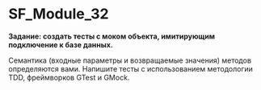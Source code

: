 # SF_Module_32
__Задание: создать тесты с моком объекта, имитирующим подключение к базе данных.__


Семантика (входные параметры и возвращаемые значения) методов определяются вами. Напишите тесты с использованием методологии TDD, фреймворков GTest и GMock.
